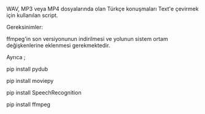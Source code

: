 WAV, MP3 veya MP4 dosyalarında olan Türkçe konuşmaları Text'e çevirmek için kullanılan script. 

Gereksinimler: 

ffmpeg'in son versiyonunun indirilmesi ve yolunun sistem ortam değişkenlerine eklenmesi gerekmektedir. 

Ayrıca ; 

pip install pydub

pip install moviepy

pip install SpeechRecognition

pip install ffmpeg
